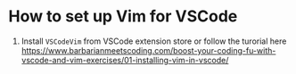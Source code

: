 # How to set up Vim for VSCode

1. Install `VSCodeVim` from VSCode extension store or follow the turorial here https://www.barbarianmeetscoding.com/boost-your-coding-fu-with-vscode-and-vim-exercises/01-installing-vim-in-vscode/
